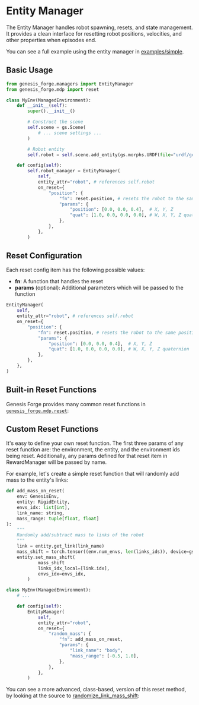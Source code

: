 # Entity Manager

The Entity Manager handles robot spawning, resets, and state management. It provides a clean interface for resetting robot positions, velocities, and other properties when episodes end.

You can see a full example using the entity manager in [examples/simple](https://github.com/jgillick/genesis-forge/tree/main/examples/simple).

## Basic Usage

```python
from genesis_forge.managers import EntityManager
from genesis_forge.mdp import reset

class MyEnv(ManagedEnvironment):
    def __init__(self):
        super().__init__()

        # Construct the scene
        self.scene = gs.Scene(
            # ... scene settings ...
        )

        # Robot entity
        self.robot = self.scene.add_entity(gs.morphs.URDF(file="urdf/go2/urdf/go2.urdf"))

    def config(self):
        self.robot_manager = EntityManager(
            self,
            entity_attr="robot", # references self.robot
            on_reset={
                "position": {
                    "fn": reset.position, # resets the robot to the same position and rotation at each reset
                    "params": {
                        "position": [0.0, 0.0, 0.4],  # X, Y, Z
                        "quat": [1.0, 0.0, 0.0, 0.0], # W, X, Y, Z quaternion
                    },
                },
            },
        )
```

## Reset Configuration

Each reset config item has the following possible values:

- **fn**: A function that handles the reset
- **params** (optional): Additional parameters which will be passed to the function

```python
EntityManager(
    self,
    entity_attr="robot", # references self.robot
    on_reset={
        "position": {
            "fn": reset.position, # resets the robot to the same position and rotation at each reset
            "params": {
                "position": [0.0, 0.0, 0.4],  # X, Y, Z
                "quat": [1.0, 0.0, 0.0, 0.0], # W, X, Y, Z quaternion
            },
        },
    },
)
```

## Built-in Reset Functions

Genesis Forge provides many common reset functions in [`genesis_forge.mdp.reset`](project:/api/mdp/reset.md):

## Custom Reset Functions

It's easy to define your own reset function. The first three params of any reset function are: the environment, the entity, and the environment ids being reset. Additionally, any params defined for that reset item in RewardManager will be passed by name.

For example, let's create a simple reset function that will randomly add mass to the entity's links:

```python
def add_mass_on_reset(
    env: GenesisEnv,
    entity: RigidEntity,
    envs_idx: list[int],
    link_name: string,
    mass_range: tuple[float, float]
):
    """
    Randomly add/subtract mass to links of the robot
    """
    link = entity.get_link(link_name)
    mass_shift = torch.tensor((env.num_envs, len(links_ids)), device=gs.device).uniform_(*mass_range)
    entity.set_mass_shift(
            mass_shift
            links_idx_local=[link.idx],
            envs_idx=envs_idx,
        )

class MyEnv(ManagedEnvironment):
    # ...

    def config(self):
        EntityManager(
            self,
            entity_attr="robot",
            on_reset={
                "random_mass": {
                    "fn": add_mass_on_reset,
                    "params": {
                        "link_name": "body",
                        "mass_range": [-0.5, 1.0],
                    },
                },
            },
        )
```

You can see a more advanced, class-based, version of this reset method, by looking at the source to [randomize_link_mass_shift](project:/api/mdp/reset.md#genesis_forge.managers.mdp.reset.randomize_link_mass_shift):
